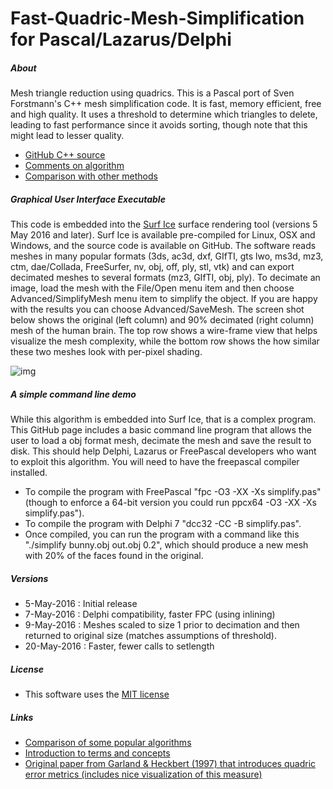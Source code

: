 # Fast-Quadric-Mesh-Simplification for Pascal/Lazarus/Delphi

##### About

Mesh triangle reduction using quadrics. This is a Pascal port of Sven Forstmann's C++ mesh simplification code.  It is fast, memory efficient, free and high quality. It uses a threshold to determine which triangles to delete, leading to fast performance since it avoids sorting, though note that this might lead to lesser quality.

- [GitHub C++ source](https://github.com/sp4cerat/Fast-Quadric-Mesh-Simplification)
- [Comments on algorithm](http://www.gamedev.net/topic/656486-high-speed-quadric-mesh-simplification-without-problems-resolved/)
- [Comparison with other methods](http://voxels.blogspot.com/2014/05/quadric-mesh-simplification-with-source.html)


##### Graphical User Interface Executable

This code is embedded into the [Surf Ice](https://www.nitrc.org/plugins/mwiki/index.php/surfice:MainPage) surface rendering tool (versions 5 May 2016 and later). Surf Ice is available pre-compiled for Linux, OSX and Windows, and the source code is available on GitHub. The software reads meshes in many popular formats (3ds, ac3d, dxf, GIfTI, gts lwo, ms3d, mz3, ctm, dae/Collada, FreeSurfer, nv, obj, off, ply, stl, vtk) and can export decimated meshes to several formats (mz3, GIfTI, obj, ply). To decimate an image, load the mesh with the File/Open menu item and then choose Advanced/SimplifyMesh menu item to simplify the object. If you are happy with the results you can choose Advanced/SaveMesh. The screen shot below shows the original (left column) and 90% decimated (right column) mesh of the human brain. The top row shows a wire-frame view that helps visualize the mesh complexity, while the bottom row shows the how similar these two meshes look with per-pixel shading.

![img](https://raw.githubusercontent.com/neurolabusc/Fast-Quadric-Mesh-Simplification-Pascal-/master/screenshot.jpg?raw=true)


#####  A simple command line demo
While this algorithm is embedded into Surf Ice, that is a complex program. This GitHub page includes a basic command line program that allows the user to load a obj format mesh, decimate the mesh and save the result to disk. This should help Delphi, Lazarus or FreePascal developers who want to exploit this algorithm. You will need to have the freepascal compiler installed.

 - To compile the program with FreePascal "fpc -O3 -XX -Xs simplify.pas" (though to enforce a 64-bit version you could run ppcx64 -O3 -XX -Xs simplify.pas").
 - To compile the program with Delphi 7 "dcc32 -CC -B  simplify.pas".
 - Once compiled, you can run the program with a command like this "./simplify bunny.obj out.obj 0.2", which should produce a new mesh with 20% of the faces found in the original.


##### Versions

 - 5-May-2016 : Initial release
 - 7-May-2016 : Delphi compatibility, faster FPC (using inlining)
 - 9-May-2016 : Meshes scaled to size 1 prior to decimation and then returned to original size (matches assumptions of threshold).
 - 20-May-2016 : Faster, fewer calls to setlength

##### License

 - This software uses the [MIT license](https://opensource.org/licenses/MIT)

##### Links

 - [Comparison of some popular algorithms](http://www.alecjacobson.com/weblog/?tag=mesh-decimation)
 - [Introduction to terms and concepts](https://software.intel.com/en-us/articles/3d-modeling-and-parallel-mesh-simplification)
 - [Original paper from Garland & Heckbert (1997) that introduces quadric error metrics (includes nice visualization of this measure)](http://www.cs.cmu.edu/~./garland/Papers/quadric2.pdf)


